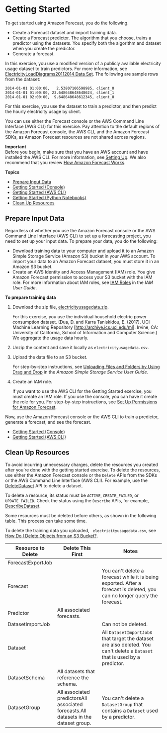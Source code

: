 # Getting Started<a name="getting-started"></a>

To get started using Amazon Forecast, you do the following\. 
+ Create a Forecast dataset and import training data\.
+ Create a Forecast predictor\. The algorithm that you choose, trains a predictor using the datasets\. You specify both the algorithm and dataset when you create the predictor\.
+ Generate a forecast\.

In this exercise, you use a modified version of a publicly available electricity usage dataset to train predictors\. For more information, see [ElectricityLoadDiagrams20112014 Data Set](https://archive.ics.uci.edu/ml/datasets/ElectricityLoadDiagrams20112014)\. The following are sample rows from the dataset:

```
2014-01-01 01:00:00,   2.53807106598985, client_0
2014-01-01 01:00:00, 23.648648648648624, client_1
2014-01-01 02:00:00,  9.648648648612345, client_0
```

For this exercise, you use the dataset to train a predictor, and then predict the hourly electricity usage by client\. 

You can use either the Forecast console or the AWS Command Line Interface \(AWS CLI\) for this exercise\. Pay attention to the default regions of the Amazon Forecast console, the AWS CLI, and the Amazon Forecast SDKs, as Amazon Forecast resources are not shared across regions\.

**Important**  
Before you begin, make sure that you have an AWS account and have installed the AWS CLI\. For more information, see [Setting Up](setup.md)\. We also recommend that you review [How Amazon Forecast Works](how-it-works.md)\.

**Topics**
+ [Prepare Input Data](#gs-upload-data-to-s3)
+ [Getting Started \(Console\)](gs-console.md)
+ [Getting Started \(AWS CLI\)](gs-cli.md)
+ [Getting Started \(Python Notebooks\)](getting-started-python.md)
+ [Clean Up Resources](#gs-cleanup)

## Prepare Input Data<a name="gs-upload-data-to-s3"></a>

Regardless of whether you use the Amazon Forecast console or the AWS Command Line Interface \(AWS CLI\) to set up a forecasting project, you need to set up your input data\. To prepare your data, you do the following:
+ Download training data to your computer and upload it to an Amazon Simple Storage Service \(Amazon S3\) bucket in your AWS account\. To import your data to an Amazon Forecast dataset, you must store it in an Amazon S3 bucket\. 
+ Create an AWS Identity and Access Management \(IAM\) role\. You give Amazon Forecast permission to access your S3 bucket with the IAM role\. For more information about IAM roles, see [IAM Roles](https://docs.aws.amazon.com/IAM/latest/UserGuide/id_roles.html) in the *IAM User Guide*\. 

**To prepare training data**

1. Download the zip file, [electricityusagedata\.zip](samples/electricityusagedata.zip)\. 

   For this exercise, you use the individual household electric power consumption dataset\. \(Dua, D\. and Karra Taniskidou, E\. \(2017\)\. UCI Machine Learning Repository \[[http://archive\.ics\.uci\.edu/ml](http://archive.ics.uci.edu/ml)\]\. Irvine, CA: University of California, School of Information and Computer Science\.\) We aggregate the usage data hourly\.

1. Unzip the content and save it locally as `electricityusagedata.csv`\.

1. Upload the data file to an S3 bucket\. 

   For step\-by\-step instructions, see [Uploading Files and Folders by Using Drag and Drop](https://docs.aws.amazon.com/AmazonS3/latest/user-guide/upload-objects.html) in the *Amazon Simple Storage Service User Guide\.*

1. Create an IAM role\. 

   If you want to use the AWS CLI for the Getting Started exercise, you must create an IAM role\. If you use the console, you can have it create the role for you\. For step\-by\-step instructions, see [Set Up Permissions for Amazon Forecast](aws-forecast-iam-roles.md)\. 

Now, use the Amazon Forecast console or the AWS CLI to train a predictor, generate a forecast, and see the forecast\.
+ [Getting Started \(Console\)](gs-console.md)
+ [Getting Started \(AWS CLI\)](gs-cli.md)

## Clean Up Resources<a name="gs-cleanup"></a>

To avoid incurring unnecessary charges, delete the resources you created after you're done with the getting started exercise\. To delete the resources, use either the Amazon Forecast console or the `Delete` APIs from the SDKs or the AWS Command Line Interface \(AWS CLI\)\. For example, use the [DeleteDataset](API_DeleteDataset.md) API to delete a dataset\.

To delete a resource, its status must be `ACTIVE`, `CREATE_FAILED`, or `UPDATE_FAILED`\. Check the status using the `Describe` APIs, for example, [DescribeDataset](API_DescribeDataset.md)\.

Some resources must be deleted before others, as shown in the following table\. This process can take some time\.

To delete the training data you uploaded, ` electricityusagedata.csv`, see [How Do I Delete Objects from an S3 Bucket?](https://docs.aws.amazon.com/AmazonS3/latest/user-guide/delete-objects.html)\.


| Resource to Delete | Delete This First | Notes | 
| --- | --- | --- | 
| ForecastExportJob |  |  | 
| Forecast |  | You can't delete a forecast while it is being exported\. After a forecast is deleted, you can no longer query the forecast\. | 
| Predictor | All associated forecasts\. |  | 
| DatasetImportJob |  | Can not be deleted\. | 
| Dataset |  |  All `DatasetImportJob`s that target the dataset are also deleted\. You can't delete a `Dataset` that is used by a predictor\.  | 
| DatasetSchema | All datasets that reference the schema\. |  | 
| DatasetGroup | All associated predictorsAll associated forecasts\.All datasets in the dataset group\. |  You can't delete a `DatasetGroup` that contains a `Dataset` used by a predictor\.  | 